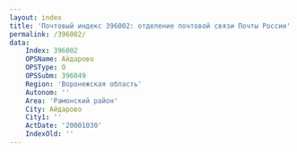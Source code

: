 ```yaml
---
layout: index
title: 'Почтовый индекс 396002: отделение почтовой связи Почты России'
permalink: /396002/
data:
    Index: 396002
    OPSName: Айдарово
    OPSType: О
    OPSSubm: 396049
    Region: 'Воронежская область'
    Autonom: ''
    Area: 'Рамонский район'
    City: Айдарово
    City1: ''
    ActDate: '20001030'
    IndexOld: ''
---
```

